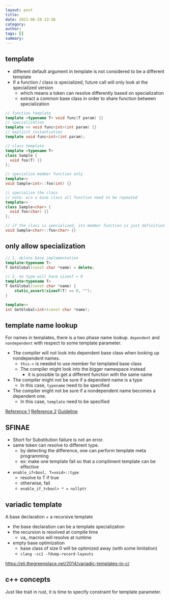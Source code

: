 ```yaml
---
layout: post
title:
date: 2021-06-28 13:38
category:
author:
tags: []
summary:
---
```


## template

- different default argument in template is not considered to be a different template
- If a function / class is specialized, future call will only look at the specialized version
  - which means a token can resolve differently based on specialization
  - extract a common base class in order to share function between specialization

```c++
// function template
template <typename T> void func(T param) {}
// specialization
template <> void func<int>(int param) {}
// explicit instantiation
template void func<int>(int param);

// class template
template <typename T>
class Sample {
  void foo(T) {}
};

// specialize member function only
template<>
void Sample<int>::foo(int) {}

// specialize the class
// note: w/o a base class all function need to be repeated
template<>
class Sample<char> {
  void foo(char) {}
};

// if the class is specialized, its member function is just definition
void Sample<char>::foo<char> {}
```

## only allow specialization

```c++
// 1. delete base implementation
template<typename T>
T GetGlobal(const char *name) = delete;

// 2. no type will have sizeof = 0
template<typename T>
T GetGlobal(const char *name) {
    static_assert(sizeof(T) == 0, "");
}

template<>
int GetGlobal<int>(const char *name);
```

## template name lookup

For names in templates, there is a two phase name lookup.
`dependent` and `nondependent` with respect to some template parameter.

- The compiler will not look into dependent base class when looking up nondependent names.
  - `this->` is needed to use member for templated base class
  - The compiler might look into the bigger namespace instead
    - it is possible to get a different function with the same name
- The compiler might not be sure if a dependent name is a type
  - In this case, `typename` need to be specified
- The compiler might not be sure if a nondependent name becomes a dependent one.
  - In this case, `template` need to be specified

[Reference 1](https://eli.thegreenplace.net/2012/02/06/dependent-name-lookup-for-c-templates)
[Reference 2](https://en.cppreference.com/w/cpp/language/dependent_name)
[Guideline](https://isocpp.org/wiki/faq/templates#nondependent-name-lookup-members)

## SFINAE

- Short for Substitution failure is not an error.
- same token can resolve to different type.
  - by detecting the difference, one can perform template meta programming
  - ex: make one template fail so that a compliment template can be effective
- `enable_if<bool, T=void>::type`
  - resolve to T if true
  - otherwise, fail
  - `enable_if_t<bool> * = nullptr`

## variadic template

A base declaration + a recursive template

- the base declaration can be a template specialization
- the recursion is resolved at compile time
  - va_ macros will resolve at runtime
- empty base optimization
  - base class of size 0 will be optimized away (with some limitation)
  - `clang -cc1 -fdump-record-layouts`

https://eli.thegreenplace.net/2014/variadic-templates-in-c/

## c++ concepts

Just like trait in rust, it is time to specify constraint for template parameter.
